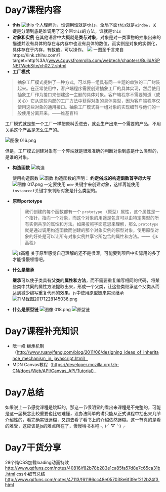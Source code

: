 # Day7课程内容
+ **this**
![this](http://www.xluos.com/usr/uploads/2017/12/3505202749.png)
个人理解为，谁调用谁就是`this`，全局下面`this`就是`window`，关键是分清到底是谁调用了这个带`this`的方法，谁就是`this`
+ **对象和实例**
在其他语言中大概就是**类与对象**，对象是对一类事物的抽象出来的描述并没有具体的存在与内存中也没有具体的数值，而实例是对象的实例化，具体存在于内存，有数值，可以操作。
![](https://pic3.zhimg.com/50/4112d9dd17779326c86fa68a54848eaf_hd.jpg)
一图圣千言来自https://link.zhihu.com/?target=http%3A//www.4guysfromrolla.com/webtech/chapters/BuildASPNETWebSite/ch02.2.shtml
+ **工厂模式**
> 抽象工厂模式提供了一种方式，可以将一组具有同一主题的单独的工厂封装起来。在正常使用中，客户端程序需要创建抽象工厂的具体实现，然后使用抽象工厂作为接口来创建这一主题的具体对象。客户端程序不需要知道（或关心）它从这些内部的工厂方法中获得对象的具体类型，因为客户端程序仅使用这些对象的通用接口。抽象工厂模式将一组对象的实现细节与他们的一般使用分离开来。——维基百科

工厂模式就是想一个工厂一样把原料丢进去，就会生产出来一个需要的产品，不用关系这个产品是怎么生产的。

![图像 016.png](http://www.xluos.com/usr/uploads/2017/12/1609244214.png)

但是，工厂模式创建对象有一个弊端就是很难准确的判断对象到底是什么类型的，是谁的对象。
+ **构造函数**
    ![构造](http://www.xluos.com/usr/uploads/2017/12/2694022570.png)

    使用构造函数
    ![函数](http://www.xluos.com/usr/uploads/2017/12/2823934297.png)
    构造函数的声明：
    **约定俗成的构造函数首字母大写**
    ![图像 017.png](http://www.xluos.com/usr/uploads/2017/12/4161860130.png)
    一定要使用 `new` 关键字来创建对象，这样再能使用 `instanceof`关键字来判断对象是什么类型的。

+ **原型portotype**
    > 我们创建的每个函数都有一个 `prototype` （原型）属性，这个属性是一个指针，指向一个对象，而这个对象的用途是包含可以由特定类型的所有实例共享的属性和方法。如果按照字面意思来理解，那么 `prototype` 就是通过调用构造函数而创建的那个对象实例的原型对象。使用原型对象的好处是可以让所有对象实例共享它所包含的属性和方法。——《js高程》

    ![js高程](http://www.xluos.com/usr/uploads/2017/12/995197295.png)
    关于原型感觉自己理解的还不是很深，可能要到项目中实际用的多了才能慢慢领悟吧。
+ **什么是继承**

    **继承**可以使子类具有**父类**的**属性和方法**，而不需要重复编写相同的代码，将某些类中共同的属性方法提取出来，形成一个父类，让这些类继承这个父类从而达到减少编写重复代码的效果，js中使用原型链来实现继承
    ![TIM截图20171228145036.png](http://www.xluos.com/usr/uploads/2017/12/1386106251.png)
+ **什么是原型链**
    ![图像 018.png](http://www.xluos.com/usr/uploads/2017/12/2917318730.png)
    ![原型链](http://www.xluos.com/usr/uploads/2017/12/538482539.png)
# Day7课程补充知识
+ 阮一峰 继承机制 （http://www.ruanyifeng.com/blog/2011/06/designing_ideas_of_inheritance_mechanism_in_javascript.html）
+ MDN Canvas教程（https://developer.mozilla.org/zh-CN/docs/Web/API/Canvas_API/Tutorial）
# Day7总结
如果说上一节感觉课程是跳跃的，那这一节很明显的看出来课程是不完整的，可能是这一届概念比较重要也比较难懂，没办法简单的讲只能从正式课程中抽出来几节介绍性的，看完确实很迷糊，又跑去看了看书上的介绍依然迷糊。这一节真的是看的难受，这应该是js的难点所在了，慢慢啃书本吧 ╮(╯▽╰)╭
# Day7干货分享
28个纯CSS加载loading动画特效
http://www.qdfuns.com/notes/40816/f82b78b283e1ca85fa57d8e7c65ca31b.html 
css小细节总结
http://www.qdfuns.com/notes/47113/f61186cc48e057038e6f39ef212b24f3.html 